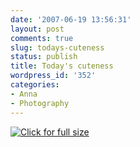 ```yaml
---
date: '2007-06-19 13:56:31'
layout: post
comments: true
slug: todays-cuteness
status: publish
title: Today's cuteness
wordpress_id: '352'
categories:
- Anna
- Photography
---
```



[
![Click for full size](http://www.phfactor.net/wp-pics/anna-small-hands.JPG)
](http://www.phfactor.net/wp-pics/anna-small-hands-full.JPG)
